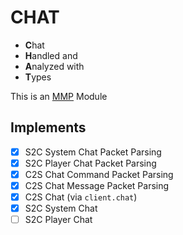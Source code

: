 # CHAT

- **C**hat
- **H**andled and
- **A**nalyzed with
- **T**ypes

This is an [MMP](https://github.com/DinheroDevelopmentGroup/modular-minecraft-proxy) Module

## Implements

- [x] S2C System Chat  Packet Parsing
- [x] S2C Player Chat  Packet Parsing
- [x] C2S Chat Command Packet Parsing
- [x] C2S Chat Message Packet Parsing
- [x] C2S Chat (via `client.chat`)
- [x] S2C System Chat
- [ ] S2C Player Chat
